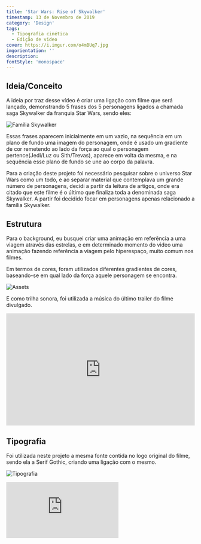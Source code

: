 ```yaml
---
title: 'Star Wars: Rise of Skywalker'
timestamp: 13 de Novembro de 2019
category: 'Design'
tags:
  - Tipografia cinética
  - Edição de video
cover: https://i.imgur.com/o4mBUq7.jpg
imgorientation: ''
description:
fontStyle: 'monospace'
---
```


## Ideia/Conceito

A ideia por traz desse vídeo é criar uma ligação com filme que será lançado, demonstrando 5 frases dos 5 personagens ligados a chamada saga Skywalker da franquia Star Wars, sendo eles:

<img src="https://i.imgur.com/YXbezpC.jpg"
     alt="Família Skywalker"
     class="img-fluid mx-auto d-block" />

Essas frases aparecem inicialmente em um vazio, na sequência em um plano de fundo uma imagem do personagem, onde é usado um gradiente de cor remetendo ao lado da força ao qual o personagem pertence(Jedi/Luz ou Sith/Trevas), aparece em volta da mesma, e na sequência esse plano de fundo se une ao corpo da palavra.

Para a criação deste projeto foi necessário pesquisar sobre o universo Star Wars como um todo, e ao separar material que contemplava um grande número de personagens, decidi a partir da leitura de artigos, onde era citado que este filme é o último que finaliza toda a denominada saga Skywalker. A partir foi decidido focar em personagens apenas relacionado a família Skywalker.

## Estrutura

Para o background, eu busquei criar uma animação em referência a uma viagem através das estrelas, e em determinado momento do video uma animação fazendo referência a viagem pelo hiperespaço, muito comum nos filmes.

Em termos de cores, foram utilizados diferentes gradientes de cores, baseando-se em qual lado da força aquele personagem se encontra.

<img src="https://i.imgur.com/0Lx9GUA.jpg"
     alt="Assets"
     class="img-fluid mx-auto d-block" />

E como trilha sonora, foi utilizada a música do último trailer do filme divulgado.

<iframe class="mb-4" width="100%" height="300" scrolling="no" frameborder="no" allow="autoplay" src="https://w.soundcloud.com/player/?url=https%3A//api.soundcloud.com/tracks/700531429&color=%23ff5500&auto_play=false&hide_related=false&show_comments=true&show_user=true&show_reposts=false&show_teaser=true&visual=true"></iframe>

## Tipografia

Foi utilizada neste projeto a mesma fonte contida no logo original do filme, sendo ela a Serif Gothic, criando uma ligação com o mesmo.

<img src="https://i.imgur.com/uBKdlZM.jpg"
     alt="Tipografia"
     class="img-fluid mx-auto d-block" />

 <div class="embed-responsive embed-responsive-16by9 mb-4">
                <iframe
                  class="embed-responsive-item shadow-image"
                  src="https://www.youtube.com/embed/MxmIoHXKybI"
                  frameborder="0"
                  allow="accelerometer; autoplay; encrypted-media; gyroscope; picture-in-picture"
                  allowfullscreen
                ></iframe>
              </div>
